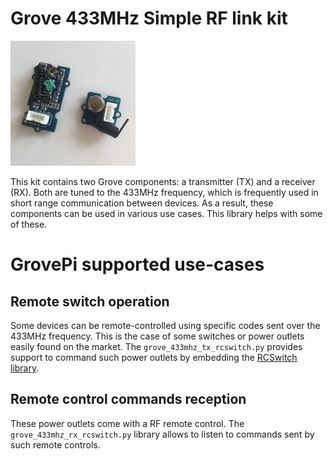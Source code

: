 Grove 433MHz Simple RF link kit
===============================

![Grove 433MHz Simple RF link kit](433rf_link_kit.png)

This kit contains two Grove components: a transmitter (TX) and a receiver (RX).
Both are tuned to the 433MHz frequency, which is frequently used in short range communication between devices. 
As a result, these components can be used in various use cases. This library helps with some of these.

GrovePi supported use-cases
===========================

Remote switch operation
-----------------------

Some devices can be remote-controlled using specific codes sent over the 433MHz frequency. This is the case
of some switches or power outlets easily found on the market.
The `grove_433mhz_tx_rcswitch.py` provides support to command such power outlets by embedding the
[RCSwitch library](https://github.com/sui77/rc-switch/wiki).

Remote control commands reception
---------------------------------

These power outlets come with a RF remote control. The `grove_433mhz_rx_rcswitch.py` library allows to listen to
commands sent by such remote controls.